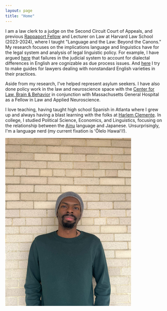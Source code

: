 ```yaml
---
layout: page
title: "Home"
---
```



I am a law clerk to a judge on the Second Circuit Court of Appeals, and previous [Rappaport Fellow](https://hls.harvard.edu/academics/fellowships-and-prizes/fellowships/rappaport-fellowship/current-rappaport-fellow/) and Lecturer on Law at Harvard Law School (2023-2024), where I taught "Language and the Law: Beyond the Canons." My research focuses on the implications language and linguistics have for the legal system and analysis of legal linguistic policy. For example, I have argued [here](https://harvardlawreview.org/print/vol-136/dialectal-due-process/) that failures in the judicial system to account for dialectal differences in English are cognizable as due process issues. And [here](https://papers.ssrn.com/sol3/papers.cfm?abstract_id=4556233) I try to make guides for lawyers dealing with nonstandard English varieties in their practices. 

Aside from my research, I've helped represent asylum seekers. I have also done policy work in the law and neuroscience space with the [Center for Law, Brain & Behavior](https://clbb.mgh.harvard.edu/) in conjunction with Massachusetts General Hospital as a Fellow in Law and Applied Neuroscience.

I love teaching, having taught high school Spanish in Atlanta where I grew up and always having a blast learning with the folks at [Harlem Clemente](https://harlemclemente.org/). In college, I studied Political Science, Economics, and Linguistics, focusing on the relationship between the [Ainu](https://courier.unesco.org/en/articles/saga-ainu-language) language and Japanese. Unsurprisingly, I'm a language nerd (my current fixation is ʻŌlelo Hawaiʻi!).

<img src="assets/images/Headshot.jpg" alt="Headshot" width="400">
